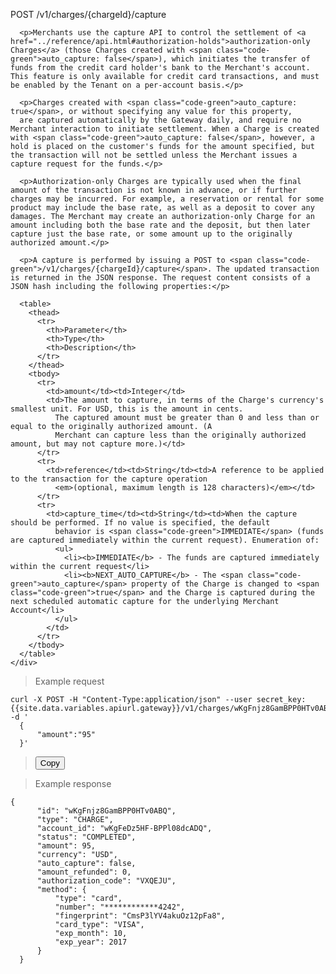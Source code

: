 <div class="method-area">
  <div class="method-copy">
    <div class="method-copy-padding">
      <p><span class="api-operation">POST</span> <span class="code-green">/v1/charges/{chargeId}/capture</span></p>

      <p>Merchants use the capture API to control the settlement of <a href="../reference/api.html#authorization-holds">authorization-only Charges</a> (those Charges created with <span class="code-green">auto_capture: false</span>), which initiates the transfer of funds from the credit card holder's bank to the Merchant's account. This feature is only available for credit card transactions, and must be enabled by the Tenant on a per-account basis.</p>

      <p>Charges created with <span class="code-green">auto_capture: true</span>, or without specifying any value for this property,
      are captured automatically by the Gateway daily, and require no Merchant interaction to initiate settlement. When a Charge is created with <span class="code-green">auto_capture: false</span>, however, a hold is placed on the customer's funds for the amount specified, but the transaction will not be settled unless the Merchant issues a capture request for the funds.</p>

      <p>Authorization-only Charges are typically used when the final amount of the transaction is not known in advance, or if further charges may be incurred. For example, a reservation or rental for some product may include the base rate, as well as a deposit to cover any damages. The Merchant may create an authorization-only Charge for an amount including both the base rate and the deposit, but then later capture just the base rate, or some amount up to the originally authorized amount.</p>

      <p>A capture is performed by issuing a POST to <span class="code-green">/v1/charges/{chargeId}/capture</span>. The updated transaction is returned in the JSON response. The request content consists of a JSON hash including the following properties:</p>

      <table>
        <thead>
          <tr>
            <th>Parameter</th>
            <th>Type</th>
            <th>Description</th>
          </tr>
        </thead>
        <tbody>
          <tr>
            <td>amount</td><td>Integer</td>
            <td>The amount to capture, in terms of the Charge's currency's smallest unit. For USD, this is the amount in cents.
              The captured amount must be greater than 0 and less than or equal to the originally authorized amount. (A
              Merchant can capture less than the originally authorized amount, but may not capture more.)</td>
          </tr>
          <tr>
            <td>reference</td><td>String</td><td>A reference to be applied to the transaction for the capture operation
              <em>(optional, maximum length is 128 characters)</em></td>
          </tr>
          <tr>
            <td>capture_time</td><td>String</td><td>When the capture should be performed. If no value is specified, the default
              behavior is <span class="code-green">IMMEDIATE</span> (funds are captured immediately within the current request). Enumeration of:
              <ul>
                <li><b>IMMEDIATE</b> - The funds are captured immediately within the current request</li>
                <li><b>NEXT_AUTO_CAPTURE</b> - The <span class="code-green">auto_capture</span> property of the Charge is changed to <span class="code-green">true</span> and the Charge is captured during the next scheduled automatic capture for the underlying Merchant Account</li>
              </ul>
            </td>
          </tr>
        </tbody>
      </table>
    </div>
  </div>

  <blockquote>Example request</blockquote>
  <pre id="post-capture"><code class="json">curl -X POST -H "Content-Type:application/json" --user secret_key: {{site.data.variables.apiurl.gateway}}/v1/charges/wKgFnjz8GamBPP0HTv0ABQ/capture -d '
  {
      "amount":"95"
  }'</code></pre>
  <blockquote><button id="btn" class="btn copy" data-clipboard-target="#post-capture" onclick="Materialize.toast('Copied!', 2000)">Copy</button></blockquote>

  <blockquote>Example response</blockquote>
  <pre><code>{
      "id": "wKgFnjz8GamBPP0HTv0ABQ",
      "type": "CHARGE",
      "account_id": "wKgFeDz5HF-BPPl08dcADQ",
      "status": "COMPLETED",
      "amount": 95,
      "currency": "USD",
      "auto_capture": false,
      "amount_refunded": 0,
      "authorization_code": "VXQEJU",
      "method": {
          "type": "card",
          "number": "************4242",
          "fingerprint": "CmsP3lYV4akuOz12pFa8",
          "card_type": "VISA",
          "exp_month": 10,
          "exp_year": 2017
      }
  }</code>
  </pre>
</div>
